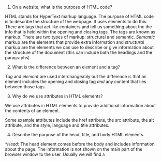 1.  On a website, what is the purpose of HTML code?


  HTML stands for HyperText markup language. The purpose of HTML code is to describe the structure of the webpage. It uses elements to do this. There are tags that act like containers and tell us something about the the info that is held within the opening and closing tags. The tags are known as markup. There are two types of markup: structural and semantic. *Semantic* markup are the elements that provide extra information and *structural* markup are the elements we can use to describe or give information about the structure of the document (this can include both the headings and the paragraphs).


2.  What is the difference between an element and a tag?


  *Tag* and *element* are used interchangeably but the difference is that an element includes the opening and closing tag _and_ any content that lies between those tags.


3.  Why do we use attributes in HTML elements?


  We use attributes in HTML elements to provide additional information about the contents of an element.

  Some example attributes include the href attribute, the src attribute, the alt attribute, and the style, language and title attributes.


4.  Describe the purpose of the head, title, and body HTML elements.


  *_Head_: The head element comes before the body and includes information about the page. The information is not shown on the main part of the browser window to the user. Usually we will find a <title> element inside the <head> element.
  *_Title_: The title element holds contents that are either shown at the top of the browser or on the tab for the page. Similar to the head, it is not shown in the browser window itself. The title provides a title for when you add the page to favorites or displays a title when a search engine displays the result for a user.
  *_Body_: Finally, the <body> element on the other hand holds everything that is shown in the main browser window.

  ```
  <head>
    <title></title>
  <head>
  <body>


  </body>
  ```


5.  In your browser (Chrome), how do you view the source of a website?


  To view the source, you can simply go to your toolbar and click _view_, _develop_, and _view source_. You can also use your mousepad to double click and go to _view page source_.


6.  List five different HTML elements and what they are used for. For example, `<p></p>` is a paragraph element, and it is used to represent a paragraph of text.


  _<b> </b>_ is a bold tag and by enclosing words in these opening and closing tags we make those characters appear bold. It would be visually presented differently but does not necessarily imply any additional meaning.
  _<i> </i>_ is an italic tag and by enclosing words in the opening and closing tags we make those characters appear italic. These words words be said differently than the surrounding content.
  _<br />_ is a break tag that provides a line break. If you wanted to add a line break you can use this tag. This is helpful if you wanted to add a line break inside the middle of a paragraph where the browser doesn't automatically show a line break.
  _<strong>_: The strong element indicates that the contents within the opening and closing tags have strong importance. This is element provides _semantic markup_. By default, browsers will show the contents of this element in bold.
  _<q>_: the <q> element is used for short (shorter than what is put in blockquotes) quotes that will sit within a paragraph. The browser will put quotes around this element.


7.  What are empty elements?


  Elements that do not have any words between the opening and closing tags are _empty elements_. For example the <br /> element just described above is an empty element. They are written a bit differently (before the closing angled bracket there will often be a space and a forward slash) and they also usually only have one tag.


8.  What is semantic markup?


  _Semantic_ markup provides extra information to the pages. Unlike structural markup, the text elements are not meant to affect the structure of the web pages.


9.  What are three new semantic elements introduced in HTML 5? Use page 431 in the book to find more about these new elements.


HTML5 offers helpful alternatives to the <div> element. HTML5 introduce a new set of elements that allow you to divide up the parts of a page and the names of the element indicate the kind of content you will find in them.

For example instead of using a div element for the header, nav, article and footer, you now have HTML5 elements for each. We now have HTML5 layout elements for these. We now have <header>, <nav> and <article>.

Here are some examples below.

- Navigation (<nav>): The nav element contains the major navigational blocks, such as the primary site navigation, like links to individual pages on a website.

- Article (<article>): The article element contains any section of the page that can stand alone, such as an individual article or blog entry, a comment or forum post, or any other independent piece of content.

- Sections (<section>): The section element groups related content together (and typically each section should have its own heading).

Note: Divs are still an important way to group together related elements in HTML5. We should only use the new HTML5 layout elements for their explicitly stated purposes. Therefore when there is *no* suitable element to group a set of elements, the div element should be used.


[Codepen practice](https://codepen.io/stephaniemagdic/pen/QWdzyXo)
